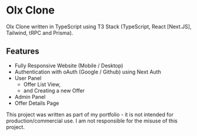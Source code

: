 # Olx Clone

Olx Clone written in TypeScript using T3 Stack (TypeScript, React [Next.JS], Tailwind, tRPC and Prisma).

## Features

- Fully Responsive Website (Mobile / Desktop)
- Authentication with oAuth (Google / Github) using Next Auth
- User Panel
  - Offer List View,
  - and Creating a new Offer
- Admin Panel
- Offer Details Page

This project was written as part of my portfolio - it is not intended for production/commercial use. I am not responsible for the misuse of this project.
